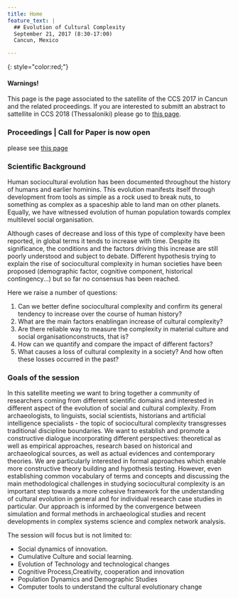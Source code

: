 ```yaml
---
title: Home 
feature_text: |
  ## Evolution of Cultural Complexity
  September 21, 2017 (8:30-17:00)
  Cancun, Mexico 

---
```


{: style="color:red;"}
#### Warnings!
This page is the page associated to the satellite of the CCS 2017 in Cancun and the related proceedings.
If you are interested to submitt an abstract to sattellite in CCS 2018 (Thessaloniki) please go to [this page](https://ccs18.bsc.es).

### Proceedings | Call for Paper is now open
please see [this page](proceedings)

### Scientific Background

Human sociocultural evolution has been documented throughout the history
of humans and earlier hominins. This evolution manifests itself through
development from tools as simple as a rock used to break nuts, to something as
complex as a spaceship able to land man on other planets. Equally, we
have witnessed evolution of human population towards complex multilevel
social organisation.

Although cases of decrease and loss of this type of complexity have
been reported, in global terms it tends to increase with time. Despite
its significance, the conditions and the factors driving this increase
are still poorly understood and subject to debate. Different hypothesis
trying to explain the rise of sociocultural complexity in human
societies have been proposed (demographic factor, cognitive component,
historical contingency...) but so far no consensus has been reached.

Here we raise a number of questions:

1.  Can we better define sociocultural complexity and confirm its
    general tendency to increase over the course of human history?
2.  What are the main factors enablingan increase of cultural
    complexity?
3.  Are there reliable way to measure the complexity in material culture
    and social organisationconstructs, that is?
4.  How can we quantify and compare the impact of different factors?
5.  What causes a loss of cultural complexity in a society? And how
    often these losses occurred in the past?

### Goals of the session

In this satellite meeting we want to bring together a community of
researchers coming from different scientific domains and interested in
different aspect of the evolution of social and cultural complexity.
From archaeologists, to linguists, social scientists, historians and
artificial intelligence specialists - the topic of sociocultural
complexity transgresses traditional discipline boundaries. We want to
establish and promote a constructive dialogue incorporating different
perspectives: theoretical as well as empirical approaches, research
based on historical and archaeological sources, as well as actual
evidences and contemporary theories. We are particularly interested in
formal approaches which enable more constructive theory building and
hypothesis testing. However, even establishing common vocabulary of
terms and concepts and discussing the main methodological challenges in
studying sociocultural complexity is an important step towards a more
cohesive framework for the understanding of cultural evolution in
general and for individual research case studies in particular. Our
approach is informed by the convergence between simulation and formal
methods in archaeological studies and recent developments in complex
systems science and complex network analysis.

The session will focus but is not limited to:
-   Social dynamics of innovation.
-   Cumulative Culture and social learning.
-   Evolution of Technology and technological changes
-   Cognitive Process,Creativity, cooperation and innovation
-   Population Dynamics and Demographic Studies
-   Computer tools to understand the cultural evolutionary change

